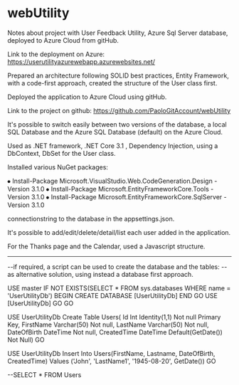 # webUtility

Notes about project with User Feedback Utility, Azure Sql Server database, deployed to Azure Cloud from gitHub.

Link to the deployment on Azure:
https://userutilityazurewebapp.azurewebsites.net/

Prepared an architecture following SOLID best practices, Entity Framework, with a code-first approach, created the structure of the User class first.

Deployed the application to Azure Cloud using gitHub.

Link to the project on github:
https://github.com/PaoloGitAccount/webUtility

It's possible to switch easily between two versions of the database, a local SQL Database and the Azure SQL Database (default) on the Azure Cloud.

Used as .NET framework, .NET Core 3.1 , Dependency Injection, using a DbContext, DbSet for the User class.

Installed various NuGet packages:

⦁	Install-Package Microsoft.VisualStudio.Web.CodeGeneration.Design -Version 3.1.0
⦁	Install-Package Microsoft.EntityFrameworkCore.Tools -Version 3.1.0
⦁	Install-Package Microsoft.EntityFrameworkCore.SqlServer -Version 3.1.0

connectionstring to the database in the appsettings.json.

It's possible to add/edit/delete/detail/list each user added in the application.

For the Thanks page and the Calendar, used a Javascript structure.


------------------------------------------
--if required, a script can be used to create the database and the tables:
-- as alternative solution, using instead a database first approach.

USE master
IF NOT EXISTS(SELECT * FROM sys.databases WHERE name = 'UserUtilityDb')
  BEGIN
    CREATE DATABASE [UserUtilityDb]
    END
    GO
       USE [UserUtilityDb]
    GO
GO

USE UserUtilityDb
Create Table Users(
Id Int Identity(1,1) Not null Primary Key,
FirstName Varchar(50) Not null,
LastName Varchar(50) Not null,
DateOfBirth DateTime Not null,
CreatedTime DateTime Default(GetDate()) Not Null)
GO

USE UserUtilityDb
Insert Into Users(FirstName, Lastname, DateOfBirth, CreatedTime) 
Values ('John', 'LastName1', '1945-08-20', GetDate())
GO

--SELECT * FROM Users

 
